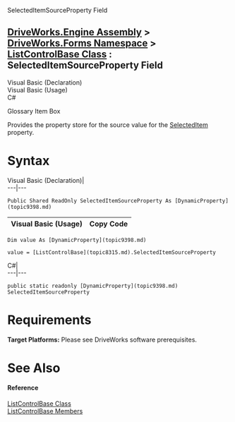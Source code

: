 SelectedItemSourceProperty Field   
  
[DriveWorks.Engine Assembly](topic2156.md) > [DriveWorks.Forms Namespace](topic7266.md) > [ListControlBase Class](topic8315.md) : SelectedItemSourceProperty Field  
---  
  
Visual Basic (Declaration)    
Visual Basic (Usage)    
C# 

Glossary Item Box

Provides the property store for the source value for the [SelectedItem](topic8329.md) property. 

# Syntax

Visual Basic (Declaration)|   
---|---  
      
    
    Public Shared ReadOnly SelectedItemSourceProperty As [DynamicProperty](topic9398.md)  
  
Visual Basic (Usage)| Copy Code  
---|---  
      
    
    Dim value As [DynamicProperty](topic9398.md)
     
    value = [ListControlBase](topic8315.md).SelectedItemSourceProperty  
  
C#|   
---|---  
      
    
    public static readonly [DynamicProperty](topic9398.md) SelectedItemSourceProperty  
  
# Requirements

**Target Platforms:** Please see DriveWorks software prerequisites.

# See Also

#### Reference

[ListControlBase Class](topic8315.md)   
[ListControlBase Members](topic8316.md)


